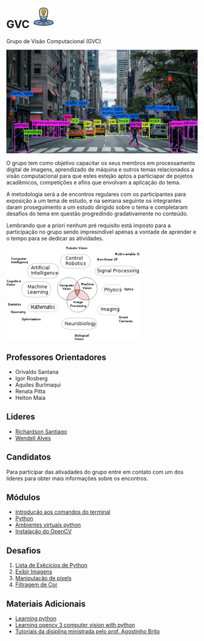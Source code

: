 # GVC <img src="./readme_imgs/robot-icon.png" alt="icon" width="60"/>

Grupo de Visão Computacional (GVC)

![computerVision](./readme_imgs/home.png)

O grupo tem como objetivo capacitar os seus membros em processamento digital de imagens, aprendizado de máquina e outros temas relacionados a visão computacional para que estes estejão aptos a particiapar de pojetos acadêmicos, competições e afins que envolvam a aplicação do tema.

A metodologia será a de encontros regulares com os participantes para exposição a um tema de estudo, e na semana seguinte os integrantes daram proseguimento a um estudo dirigido sobre o tema e completaram desafios do tema em questão progredindo gradativamente no conteúdo.

Lembrando que a priori nenhum pré requisito está imposto para a participação no grupo sendo impresindivel apenas a vontade de aprender e o tempo para se dedicar as atividades.

![fileds](./readme_imgs/computer-vision-fields.png)

## Professores Orientadores

* Orivaldo Santana
* Igor Rosberg
* Aquiles Burlmaqui
* Renata Pitta
* Helton Maia

## Lideres

* [Richardson Santiago](https://github.com/vanluwin)
* [Wendell Alves](https://github.com/wendellalves/)

## Candidatos

Para participar das ativadades do grupo entre em contato com um dos lideres para obter mais informações sobre os encontros.

## Módulos

* [Introdução aos comandos do terminal](https://github.com/Natalnet/ModulosDeEstudo/tree/master/Linux)
* [Python](https://github.com/Natalnet/ModulosDeEstudo/tree/master/Python/Basico)
* [Ambientes virtuais python](./tutoriais/pythonVirtualEnvs.md)
* [Instalação do OpenCV](./tutoriais/opencvInstalation.md)

## Desafios

1. [Lista de Exécicios de Python](./desafios/0_python.md)
1. [Exibir Imagens](./desafios/1_displayingImages.md)
1. [Manipulação de pixels](./desafios/2_pixelManipulation.md)
1. [Filtragem de Cor](./desafios/3_filtrosRGB.md)

## Materiais Adicionais

* [Learning python](https://www.packtpub.com/packt/free-ebook/learning-python)
* [Learning opencv 3 computer vision with python](https://www.packtpub.com/free-ebook/opencv-python)
* [Tutoriais da disiplina ministrada pelo prof. Agostinho Brito](https://agostinhobritojr.github.io/tutorial/pdi/)

